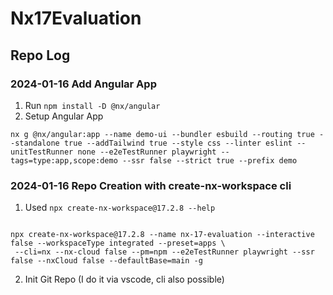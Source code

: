 # Nx17Evaluation

## Repo Log

### 2024-01-16 Add Angular App

1. Run `npm install -D @nx/angular`
2. Setup Angular App

```
nx g @nx/angular:app --name demo-ui --bundler esbuild --routing true --standalone true --addTailwind true --style css --linter eslint --unitTestRunner none --e2eTestRunner playwright --tags=type:app,scope:demo --ssr false --strict true --prefix demo
```

### 2024-01-16 Repo Creation with create-nx-workspace cli

1. Used `npx create-nx-workspace@17.2.8 --help`

```

npx create-nx-workspace@17.2.8 --name nx-17-evaluation --interactive false --workspaceType integrated --preset=apps \
 --cli=nx --nx-cloud false --pm=npm --e2eTestRunner playwright --ssr false --nxCloud false --defaultBase=main -g

```

2. Init Git Repo (I do it via vscode, cli also possible)

```

```

```

```

